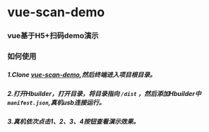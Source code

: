 # vue-scan-demo

### vue基于H5+扫码demo演示

### 如何使用

##### 1.Clone [vue-scan-demo](https://github.com/wkl007/vue-scan-demo.git),然后终端进入项目根目录。

##### 2.打开Hbuilder，打开目录，将目录指向 `/dist` ，然后添加Hbuilder中`manifest.json`,真机usb连接运行。

##### 3.真机依次点击1、2、3、4按钮查看演示效果。

